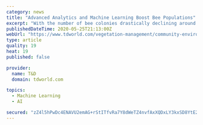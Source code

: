 ```yaml
---
category: news
title: "Advanced Analytics and Machine Learning Boost Bee Populations"
excerpt: "With the number of bee colonies drastically declining around the world, SAS is using technology such as the Internet of Things (IoT), machine learning and visual analytics to help maintain and support healthy bee populations. In honor of World Bee Day, SAS is highlighting three separate projects where technology is monitoring, tracking and ..."
publishedDateTime: 2020-05-25T21:13:00Z
webUrl: "https://www.tdworld.com/vegetation-management/community-environment/article/21132255/advanced-analytics-and-machine-learning-boost-bee-populations"
type: article
quality: 19
heat: 19
published: false

provider:
  name: T&D
  domain: tdworld.com

topics:
  - Machine Learning
  - AI

secured: "zZ4l5hPwDc4ENAVU2emAG+rStITfvRa7Y8dWeTZ4nvfAxXQDxLY3kxSD8YtE2/ny79GEGw9YB3v6KR9IJYkhLqn48WqPtjt3EYVh2n4t6NdsS4WqFjK4Q4BEazvSVl1pE1lJeI2P/l+5GXaL3ZlBMJd9oMDfVZJQCaHiDdHbYklmG8DtNYPTgFoJWEESDvN8veMlH/syWpRzecfec0nzmZIiPE+1ZvAMGDmc1Ifk9qvZzhbKAJ5UZwfVOS0t3LK6v57U3cudcSnwvScjfXDzxq+xg559oKM59TJl8/rHHpqMnlMRYyhs2oscoJXMUpk/Vs8OPlHo3LbvKvhgmOoBvJgWKNjcGZDiY4D1JUzRfXRSp3D8MLunlYmk2CbEwCjem9tGkqtmm8InqU5ragltWvz2q+5JfJOqP+sSJax7bpY/Tm/mKfNqo/hY4udeiGoE9KNVn2Tg5e/NWNfoq8Ypzvghs7bzQW8i/L74/+AHg1Q=;7jMSIZgtJrQ2rVfsHXL2Mg=="
---
```


